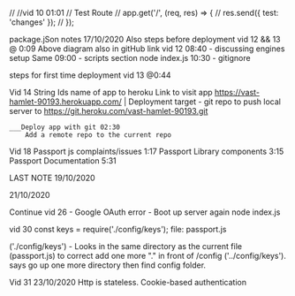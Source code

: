 // //vid 10 01:01
//  Test Route
// app.get('/', (req, res) => {
//     res.send({ test: 'changes' });
// });


package.jSon notes 17/10/2020
Also steps before deployment vid 12 && 13 @ 0:09
    Above diagram also in gitHub link
vid 12 08:40 - discussing engines setup
Same    09:00 - scripts section node index.js
        10:30 - gitignore

steps for first time  deployment vid 13 @0:44 

Vid 14
String Ids name of app to heroku
  Link to visit app
    https://vast-hamlet-90193.herokuapp.com/ 
|
Deployment target - git repo to push local server to
    https://git.heroku.com/vast-hamlet-90193.git

    ___Deploy app with git 02:30
        Add a remote repo to the current repo

Vid 18
Passport js complaints/issues 1:17
Passport Library components 3:15
Passport Documentation 5:31

LAST NOTE 19/10/2020


21/10/2020

Continue vid 26 - Google OAuth error - Boot up server again node index.js

vid 30
const keys = require('./config/keys'); file: passport.js

('./config/keys') - Looks in the same directory as the current file (passport.js) to correct add one more "." in front of /config ('../config/keys'). says go up one more directory then find config folder.


Vid 31 23/10/2020
    Http is stateless.
    Cookie-based authentication